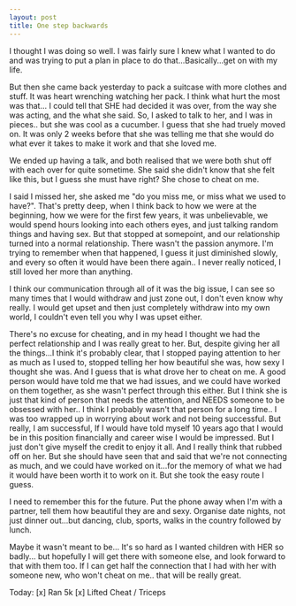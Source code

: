 ```yaml
---
layout: post
title: One step backwards
---
```


I thought I was doing so well. I was fairly sure I knew what I wanted to do and was trying to put a plan in place to do that...Basically...get on with my life.

But then she came back yesterday to pack a suitcase with more clothes and stuff. It was heart wrenching watching her pack. I think what hurt the most was that... I could tell that SHE had decided it was over, from the way she was acting, and the what she said. So, I asked to talk to her, and I was in pieces.. but she was cool as a cucumber. I guess that she had truely moved on. It was only 2 weeks before that she was telling me that she would do what ever it takes to make it work and that she loved me. 

We ended up having a talk, and both realised that we were both shut off with each over for quite sometime. She said she didn't know that she felt like this, but I guess she must have right? She chose to cheat on me.

I said I missed her, she asked me "do you miss me, or miss what we used to have?". That's pretty deep, when I think back to how we were at the beginning, how we were for the first few years, it was unbelievable, we would spend hours looking into each others eyes, and just talking random things and having sex. But that stopped at somepoint, and our relationship turned into a normal relationship. There wasn't the passion anymore. I'm trying to remember when that happened, I guess it just diminished slowly, and every so often it would have been there again.. I never really noticed, I still loved her more than anything. 

I think our communication through all of it was the big issue, I can see so many times that I would withdraw and just zone out, I don't even know why really. I would get upset and then just completely withdraw into my own world, I couldn't even tell you why I was upset either. 

There's no excuse for cheating, and in my head I thought we had the perfect relationship and I was really great to her. But, despite giving her all the things...I think it's probably clear, that I stopped paying attention to her as much as I used to, stopped telling her how beautiful she was, how sexy I thought she was. And I guess that is what drove her to cheat on me. A good person would have told me that we had issues, and we could have worked on them together, as she wasn't perfect through this either. But I think she is just that kind of person that needs the attention, and NEEDS someone to be obsessed with her.. I think I probably wasn't that person for a long time.. I was too wrapped up in worrying about work and not being successful. But really, I am successful, If I would have told myself 10 years ago that I would be in this position financially and career wise I would be impressed. But I just don't give myself the credit to enjoy it all. And I really think that rubbed off on her. But she should have seen that and said that we're not connecting as much, and we could have worked on it...for the memory of what we had it would have been worth it to work on it. But she took the easy route I guess.

I need to remember this for the future. Put the phone away when I'm with a partner, tell them how beautiful they are and sexy. Organise date nights, not just dinner out...but dancing, club, sports, walks in the country followed by lunch.

Maybe it wasn't meant to be... It's so hard as I wanted children with HER so badly... but hopefully I will get there with someone else, and look forward to that with them too. If I can get half the connection that I had with her with someone new, who won't cheat on me.. that will be really great.

Today:
[x] Ran 5k
[x] Lifted Cheat / Triceps
